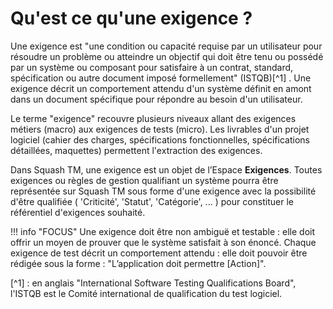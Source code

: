 # Qu'est ce qu'une exigence ?

Une exigence est "une condition ou capacité requise par un utilisateur pour résoudre un problème ou atteindre un objectif qui doit être tenu ou possédé par un système ou composant pour satisfaire à un contrat, standard, spécification ou autre document imposé formellement" (ISTQB)[^1] . Une exigence décrit un comportement attendu d'un système définit en amont dans un document spécifique pour répondre au besoin d'un utilisateur.

Le terme "exigence" recouvre plusieurs niveaux allant des exigences métiers (macro) aux exigences de tests (micro). Les livrables d'un projet logiciel (cahier des charges, spécifications fonctionnelles, spécifications détaillées, maquettes) permettent l'extraction des exigences. 

Dans Squash TM, une exigence est un objet de l’Espace **Exigences**. Toutes exigences ou règles de gestion qualifiant un système pourra être représentée sur Squash TM sous forme d'une exigence avec la possibilité d'être qualifiée ( 'Criticité', 'Statut', 'Catégorie', ... ) pour constituer le référentiel d'exigences souhaité.

!!! info "FOCUS"
	Une exigence doit être non ambiguë et testable : elle doit offrir un moyen de prouver que le système satisfait à son énoncé.
	Chaque exigence de test décrit un comportement attendu : elle doit pouvoir être rédigée sous la forme : "L’application doit permettre [Action]".

[^1] : en anglais  "International Software Testing Qualifications Board", l'ISTQB est le Comité international de qualification du test logiciel.






<!--stackedit_data:
eyJoaXN0b3J5IjpbMjEwMDYxMjYwMiwzNTk2MDExNTAsMTg4Nz
gyODUwNiwtMjEyNTIzNTY1OCwtMjEyNTIzNTY1OCw0MDA1NjA0
MTgsLTE5NTM3MTY4NTYsLTcwNjIwNjUyMCwtMTk1MzcxNjg1Ni
wtNzA5NTY0ODgsLTIxNDM3NDk3NywxMTcxNDExODIzLDEzOTkw
OTY0NiwtNTQ5NDA2OTE3LC03NDYwMjcyNjksMjQ4NjMyNjQwLC
0xNDU5MDg3NDcsMTcwNjIxOTcxOCwtODM4NDQ4MjY2LC0xMzY0
NjMxMjg4XX0=
-->
